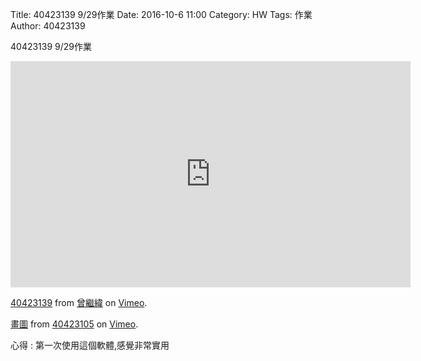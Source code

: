 Title: 40423139 9/29作業
Date: 2016-10-6 11:00
Category: HW
Tags: 作業
Author: 40423139

40423139 9/29作業


<!-- PELICAN_END_SUMMARY -->

<iframe src="https://player.vimeo.com/video/185309610" width="640" height="362" frameborder="0" webkitallowfullscreen mozallowfullscreen allowfullscreen></iframe> <p><a href="https://vimeo.com/185309610">40423139</a> from <a href="https://vimeo.com/user57418042">曾繼緯</a> on <a href="https://vimeo.com">Vimeo</a>.</p>
<p><a href="https://vimeo.com/185029053">畫圖</a> from <a href="https://vimeo.com/user44512429">40423105</a> on <a href="https://vimeo.com">Vimeo</a>.</p>
<p>心得 : 第一次使用這個軟體,感覺非常實用</p>
